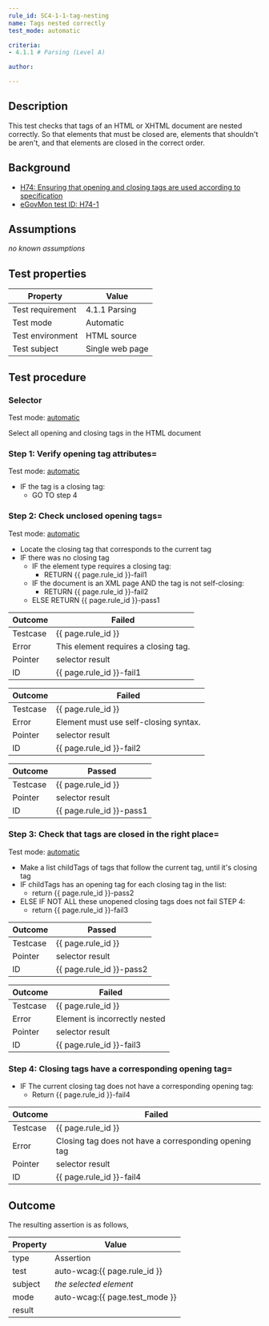 ```yaml
---
rule_id: SC4-1-1-tag-nesting
name: Tags nested correctly
test_mode: automatic

criteria:
- 4.1.1 # Parsing (Level A)

author:

---
```


## Description

This test checks that tags of an HTML or XHTML document are nested correctly. So that elements that must be closed are, elements that shouldn't be aren't, and that elements are closed in the correct order.

## Background

- [H74: Ensuring that opening and closing tags are used according to specification](http://www.w3.org/TR/2014/NOTE-WCAG20-TECHS-20140311/H74)
- [eGovMon test ID: H74-1](http://wiki.egovmon.no/wiki/SC4.1.1#All_HTML_code)

## Assumptions

*no known assumptions*

## Test properties

| Property          | Value
|-------------------|----
| Test requirement  | 4.1.1 Parsing
| Test mode         | Automatic
| Test environment  | HTML source
| Test subject      | Single web page

## Test procedure

### Selector

Test mode: [automatic][AUTO]

Select all opening and closing tags in the HTML document

### Step 1: Verify opening tag attributes=

Test mode: [automatic][AUTO]

- IF the tag is a closing tag:
  - GO TO step 4

### Step 2: Check unclosed opening tags=

Test mode: [automatic][AUTO]

- Locate the closing tag that corresponds to the current tag
- IF there was no closing tag
  - IF the element type requires a closing tag:
    - RETURN {{ page.rule_id }}-fail1
  - IF the document is an XML page AND the tag is not self-closing:
    - RETURN {{ page.rule_id }}-fail2
  - ELSE RETURN {{ page.rule_id }}-pass1

| Outcome  | Failed
|----------|-----
| Testcase | {{ page.rule_id }}
| Error    | This element requires a closing tag.
| Pointer  | selector result
| ID       | {{ page.rule_id }}-fail1

| Outcome  | Failed
|----------|-----
| Testcase | {{ page.rule_id }}
| Error    | Element must use self-closing syntax.
| Pointer  | selector result
| ID       | {{ page.rule_id }}-fail2

| Outcome  | Passed
|----------|-----
| Testcase | {{ page.rule_id }}
| Pointer  | selector result
| ID       | {{ page.rule_id }}-pass1

### Step 3: Check that tags are closed in the right place=

Test mode: [automatic][AUTO]

- Make a list childTags of tags that follow the current tag, until it's closing tag
- IF childTags has an opening tag for each closing tag in the list:
  - return {{ page.rule_id }}-pass2
- ELSE IF NOT ALL these unopened closing tags does not fail STEP 4:
  - return {{ page.rule_id }}-fail3

| Outcome  | Passed
|----------|-----
| Testcase | {{ page.rule_id }}
| Pointer  | selector result
| ID       | {{ page.rule_id }}-pass2

| Outcome  | Failed
|----------|-----
| Testcase | {{ page.rule_id }}
| Error    | Element is incorrectly nested
| Pointer  | selector result
| ID       | {{ page.rule_id }}-fail3

### Step 4: Closing tags have a corresponding opening tag=

- IF The current closing tag does not have a corresponding opening tag:
  - Return {{ page.rule_id }}-fail4

| Outcome  | Failed
|----------|-----
| Testcase | {{ page.rule_id }}
| Error    | Closing tag does not have a corresponding opening tag
| Pointer  | selector result
| ID       | {{ page.rule_id }}-fail4

## Outcome

The resulting assertion is as follows,

| Property | Value
|----------|----------
| type     | Assertion
| test     | auto-wcag:{{ page.rule_id }}
| subject  | *the selected element*
| mode     | auto-wcag:{{ page.test_mode }}
| result   | <One TestResult from below>

[AUTO]: ../pages/test-modes.html#automatic
[MANUAL]: ../pages/test-modes.html#manual